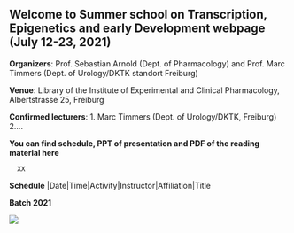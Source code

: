 ## Welcome to Summer school on Transcription, Epigenetics and early Development webpage (July 12-23, 2021)
**Organizers**: Prof. Sebastian Arnold (Dept. of Pharmacology) and Prof. Marc Timmers (Dept. of Urology/DKTK standort Freiburg)

**Venue**: Library of the Institute of Experimental and Clinical Pharmacology, Albertstrasse 25, Freiburg

**Confirmed lecturers**: 
      1. Marc Timmers (Dept. of Urology/DKTK, Freiburg)
      2.... 

**You can find schedule, PPT of presentation and PDF of the reading material here**

      XX

**Schedule**
|Date|Time|Activity|Instructor|Affiliation|Title

**Batch 2021**
<p align="center">
  <img src="https://user-images.githubusercontent.com/86782211/126693636-06dbf506-fe5d-4656-a7cc-7a37e3ebc545.jpg" align='left' />
</p>

